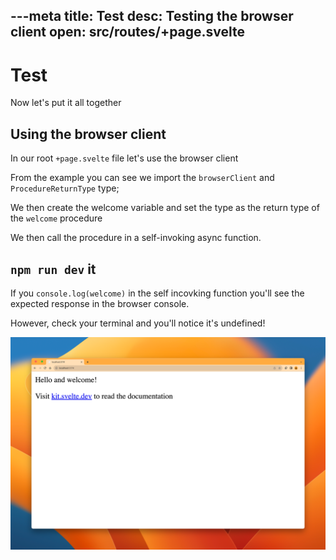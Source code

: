 ---meta
title: Test
desc: Testing the browser client
open: src/routes/+page.svelte
---

# Test
Now let's put it all together

## Using the browser client

In our root `+page.svelte` file let's use the browser client

From the example you can see we import the `browserClient` and `ProcedureReturnType` type;

We then create the welcome variable and set the type as the return type of the `welcome` procedure

We then call the procedure in a self-invoking async function.

## `npm run dev` it

If you `console.log(welcome)` in the self incovking function you'll see the expected response in the browser console. 

However, check your terminal and you'll notice it's undefined!

![Up and running!](/img/01.png)